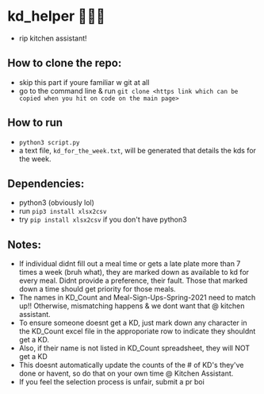 # kd_helper 🍴🍴🍴
- rip kitchen assistant!

## How to clone the repo:
- skip this part if youre familiar w git at all
- go to the command line & run `git clone <https link which can be copied when you hit on code on the main page>`

## How to run 
- `python3 script.py`
- a text file, `kd_for_the_week.txt`, will be generated that details the kds for the week. 

## Dependencies: 
- python3 (obviously lol)
- run `pip3 install xlsx2csv`
- try `pip install xlsx2csv` if you don't have python3

## Notes: 
- If individual didnt fill out a meal time or gets a late plate more than 7 times a week (bruh what), they are marked down as available to kd for every meal. Didnt provide a preference, their fault. Those that marked down a time should get priority for those meals. 
- The names in KD_Count and Meal-Sign-Ups-Spring-2021 need to match up!! Otherwise, mismatching happens & we dont want that @ kitchen assistant.
- To ensure someone doesnt get a KD, just mark down any character in the KD_Count excel file in the approporiate row to indicate they shouldnt get a KD.
- Also, if their name is not listed in KD_Count spreadsheet, they will NOT get a KD
- This doesnt automatically update the counts of the # of KD's they've done or havent, so do that on your own time @ Kitchen Assistant. 
- If you feel the selection process is unfair, submit a pr boi 

